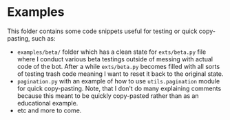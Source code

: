 # Examples

This folder contains some code snippets useful for testing or quick copy-pasting, such as:

* `examples/beta/` folder which has a clean state for `exts/beta.py` file where I conduct various beta testings outside
    of messing with actual code of the bot. After a while `exts/beta.py` becomes filled with all sorts of testing
    trash code meaning I want to reset it back to the original state.
* `pagination.py` with an example of how to use `utils.pagination` module for quick copy-pasting. Note, that I don't do
    many explaining comments because this meant to be quickly copy-pasted rather than as an educational example.
* etc and more to come.
